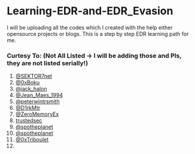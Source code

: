 # Learning-EDR-and-EDR_Evasion
I will be uploading all the codes which I created with the help either opensource projects or blogs. This is a step by step EDR learning path for me.




### Curtesy To: (Not All Listed -> I will be adding those and Pls, they are not listed serially!)
1. [@SEKTOR7net](https://twitter.com/SEKTOR7net)
2. [@0xBoku](https://twitter.com/0xBoku)
3. [@jack_halon](https://twitter.com/jack_halon)
4. [@Jean_Maes_1994](https://twitter.com/Jean_Maes_1994)
5. [@peterwintrsmith](https://twitter.com/peterwintrsmith)
6. [@D1rkMtr](https://twitter.com/D1rkMtr)
7. [@ZeroMemoryEx](https://twitter.com/ZeroMemoryEx)
8. [trustedsec](https://www.trustedsec.com/)
9. [@spotheplanet](https://twitter.com/spotheplanet)
10. [@spotheplanet](https://twitter.com/spotheplanet)
11. [@0xTriboulet](https://twitter.com/0xTriboulet)
12. 
